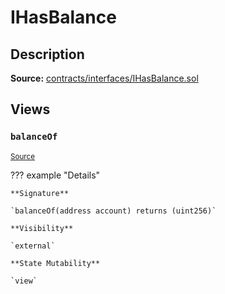 # IHasBalance

## Description

**Source:** [contracts/interfaces/IHasBalance.sol](https://github.com/Synthetixio/synthetix/tree/v2.32.2-sip-95-remove-BCH-aggregator/contracts/interfaces/IHasBalance.sol)

## Views

### `balanceOf`

<sub>[Source](https://github.com/Synthetixio/synthetix/tree/v2.32.2-sip-95-remove-BCH-aggregator/contracts/interfaces/IHasBalance.sol#L7)</sub>

??? example "Details"

    **Signature**

    `balanceOf(address account) returns (uint256)`

    **Visibility**

    `external`

    **State Mutability**

    `view`
